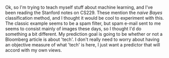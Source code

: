 Ok, so I'm trying to teach myself stuff about machine learning, and I've been reading the Stanford notes on CS229.
These mention the *naive Bayes* classification method, and I thought it would be cool to experiment with this.
The classic example seems to be a spam filter, but spam e-mail sent to me seems to consist mainly of images these days, so I thought I'd do something a bit different.
My prediction goal is going to be whether or not a Bloomberg article is about 'tech'.
I don't really need to worry about having an objective measure of what 'tech' is here, I just want a predictor that will accord with my own views.
